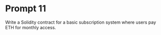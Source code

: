 # Prompt 11
Write a Solidity contract for a basic subscription system where users pay ETH for monthly access.
